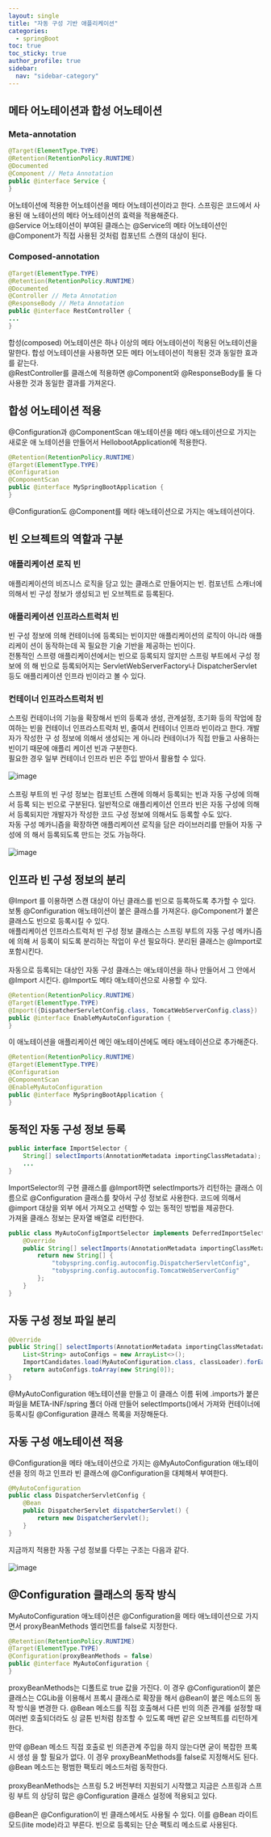```yaml
---
layout: single
title: "자동 구성 기반 애플리케이션"
categories:
  - springBoot
toc: true
toc_sticky: true
author_profile: true
sidebar:
  nav: "sidebar-category"
---
```


## 메타 어노테이션과 합성 어노테이션

### Meta-annotation

```java
@Target(ElementType.TYPE)
@Retention(RetentionPolicy.RUNTIME)
@Documented
@Component // Meta Annotation
public @interface Service {
}

```

어노테이션에 적용한 어노테이션을 메타 어노테이션이라고 한다. 스프링은 코드에서 사용된 애
노테이션의 메타 어노테이션의 효력을 적용해준다.<br/>
@Service 어노테이션이 부여된 클래스는 @Service의 메타 어노테이션인 @Component가
직접 사용된 것처럼 컴포넌트 스캔의 대상이 된다.

### Composed-annotation

```java
@Target(ElementType.TYPE)
@Retention(RetentionPolicy.RUNTIME)
@Documented
@Controller // Meta Annotation
@ResponseBody // Meta Annotation
public @interface RestController {
...
}
```

합성(composed) 어노테이션은 하나 이상의 메타 어노테이션이 적용된 어노테이션을 말한다.
합성 어노테이션을 사용하면 모든 메타 어노테이션이 적용된 것과 동일한 효과를 같는다.<br/>
@RestController를 클래스에 적용하면 @Component와 @ResponseBody를 둘 다 사용한
것과 동일한 결과를 가져온다.

## 합성 어노테이션 적용

@Configuration과 @ComponentScan 애노테이션을 메타 애노테이션으로 가지는 새로운 애
노테이션을 만들어서 HellobootApplication에 적용한다.

```java
@Retention(RetentionPolicy.RUNTIME)
@Target(ElementType.TYPE)
@Configuration
@ComponentScan
public @interface MySpringBootApplication {
}
```

@Configuration도 @Component를 메타 애노테이션으로 가지는 애노테이션이다.

## 빈 오브젝트의 역할과 구분

### 애플리케이션 로직 빈

애플리케이션의 비즈니스 로직을 담고 있는 클래스로 만들어지는 빈. 컴포넌트 스캐너에 의해서
빈 구성 정보가 생성되고 빈 오브젝트로 등록된다.

### 애플리케이션 인프라스트럭처 빈

빈 구성 정보에 의해 컨테이너에 등록되는 빈이지만 애플리케이션의 로직이 아니라 애플리케이
션이 동작하는데 꼭 필요한 기술 기반을 제공하는 빈이다.<br/>
전통적인 스프령 애플리케이션에서는 빈으로 등록되지 않지만 스프링 부트에서 구성 정보에 의
해 빈으로 등록되어지는 ServletWebServerFactory나 DispatcherServlet 등도 애플리케이션
인프라 빈이라고 볼 수 있다.

### 컨테이너 인프라스트럭처 빈

스프링 컨테이너의 기능을 확장해서 빈의 등록과 생성, 관계설정, 초기화 등의 작업에 참여하는
빈을 컨테이너 인프라스트럭처 빈, 줄여서 컨테이너 인프라 빈이라고 한다. 개발자가 작성한 구
성 정보에 의해서 생성되는 게 아니라 컨테이너가 직접 만들고 사용하는 빈이기 때문에 애플리
케이션 빈과 구분한다.<br/>
필요한 경우 일부 컨테이너 인프라 빈은 주입 받아서 활용할 수 있다.
<br/><br/>
![image](https://github.com/user-attachments/assets/a87cabf0-78c4-4514-8a57-45aef945bdef)
<br/><br/>
스프링 부트의 빈 구성 정보는 컴포넌트 스캔에 의해서 등록되는 빈과 자동 구성에 의해서 등록
되는 빈으로 구분된다. 일반적으로 애플리케이션 인프라 빈은 자동 구성에 의해서 등록되지만
개발자가 작성한 코드 구성 정보에 의해서도 등록할 수도 있다.<br/>
자동 구성 메카니즘을 확장하면 애플리케이션 로직을 담은 라이브러리를 만들어 자동 구성에 의
해서 등록되도록 만드는 것도 가능하다.
<br/><br/>
![image](https://github.com/user-attachments/assets/00f8907b-b6c7-44ad-b617-d8b1df5945bf)

## 인프라 빈 구성 정보의 분리

@Import 를 이용하면 스캔 대상이 아닌 클래스를 빈으로 등록하도록 추가할 수 있다.<br/>
보통 @Configuration 애노테이션이 붙은 클래스를 가져온다. @Component가 붙은 클래스도
빈으로 등록시킬 수 있다.<br/>
애플리케이션 인프라스트럭처 빈 구성 정보 클래스는 스프링 부트의 자동 구성 메카니즘에 의해
서 등록이 되도록 분리하는 작업이 우선 필요하다. 분리된 클래스는 @Import로 포함시킨다.<br/><br/>
자동으로 등록되는 대상인 자동 구성 클래스는 애노테이션을 하나 만들어서 그 안에서
@Import 시킨다. @Import도 메타 애노테이션으로 사용할 수 있다.

```java
@Retention(RetentionPolicy.RUNTIME)
@Target(ElementType.TYPE)
@Import({DispatcherServletConfig.class, TomcatWebServerConfig.class})
public @interface EnableMyAutoConfiguration {
}

```

이 애노테이션을 애플리케이션 메인 애노테이션에도 메타 애노테이션으로 추가해준다.

```java
@Retention(RetentionPolicy.RUNTIME)
@Target(ElementType.TYPE)
@Configuration
@ComponentScan
@EnableMyAutoConfiguration
public @interface MySpringBootApplication {
}
```

## 동적인 자동 구성 정보 등록

```java
public interface ImportSelector {
    String[] selectImports(AnnotationMetadata importingClassMetadata);
    ...
}
```

ImportSelector의 구현 클래스를 @Import하면 selectImports가 리턴하는 클래스 이름으로
@Configuration 클래스를 찾아서 구성 정보로 사용한다. 코드에 의해서 @import 대상을 외부
에서 가져오고 선택할 수 있는 동적인 방법을 제공한다.<br/>
가져올 클래스 정보는 문자열 배열로 리턴한다.

```java
public class MyAutoConfigImportSelector implements DeferredImportSelector {
    @Override
    public String[] selectImports(AnnotationMetadata importingClassMetadata) {
        return new String[] {
            "tobyspring.config.autoconfig.DispatcherServletConfig",
            "tobyspring.config.autoconfig.TomcatWebServerConfig"
        };
    }
}
```

## 자동 구성 정보 파일 분리

```java
@Override
public String[] selectImports(AnnotationMetadata importingClassMetadata) {
    List<String> autoConfigs = new ArrayList<>();
    ImportCandidates.load(MyAutoConfiguration.class, classLoader).forEach(autoConfigs::add);
    return autoConfigs.toArray(new String[0]);
}
```

@MyAutoConfiguration 애노테이션을 만들고 이 클래스 이름 뒤에 .imports가 붙은 파일을
META-INF/spring 폴더 아래 만들어 selectImports()에서 가져와 컨테이너에 등록시킬
@Configuration 클래스 목록을 저장해둔다.

## 자동 구성 애노테이션 적용

@Configuration을 메타 애노테이션으로 가지는 @MyAutoConfiguration 애노테이션을 정의
하고 인프라 빈 클래스에 @Configuration을 대체해서 부여한다.

```java
@MyAutoConfiguration
public class DispatcherServletConfig {
    @Bean
    public DispatcherServlet dispatcherServlet() {
        return new DispatcherServlet();
    }
}
```

지금까지 적용한 자동 구성 정보를 다루는 구조는 다음과 같다.<br/><br/>
![image](https://github.com/user-attachments/assets/9cf32e75-faf8-4a97-b760-a2b1411e0eee)

## @Configuration 클래스의 동작 방식

MyAutoConfiguration 애노테이션은 @Configuration을 메타 애노테이션으로 가지면서
proxyBeanMethods 엘리먼트를 false로 지정한다.

```java
@Retention(RetentionPolicy.RUNTIME)
@Target(ElementType.TYPE)
@Configuration(proxyBeanMethods = false)
public @interface MyAutoConfiguration {
}
```

proxyBeanMethods는 디폴트로 true 값을 가진다. 이 경우 @Configuration이 붙은 클래스는
CGLib을 이용해서 프록시 클래스로 확장을 해서 @Bean이 붙은 메소드의 동작 방식을 변경한
다. @Bean 메소드를 직접 호출해서 다른 빈의 의존 관계를 설정할 때 여러번 호출되더라도 싱
글톤 빈처럼 참조할 수 있도록 매번 같은 오브젝트를 리턴하게 한다.
<br/><br/>
만약 @Bean 메소드 직접 호출로 빈 의존관계 주입을 하지 않는다면 굳이 복잡한 프록시 생성
을 할 필요가 없다. 이 경우 proxyBeanMethods를 false로 지정해서도 된다. @Bean 메소드는
평범한 팩토리 메소드처럼 동작한다.
<br/><br/>
proxyBeanMethods는 스프링 5.2 버전부터 지원되기 시작했고 지금은 스프링과 스프링 부트
의 상당히 많은 @Configuration 클래스 설정에 적용되고 있다.
<br/><br/>
@Bean은 @Configuration이 빈 클래스에서도 사용될 수 있다. 이를 @Bean 라이트 모드(lite
mode)라고 부른다. 빈으로 등록되는 단순 팩토리 메소드로 사용된다.
